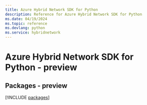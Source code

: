 ```yaml
---
title: Azure Hybrid Network SDK for Python
description: Reference for Azure Hybrid Network SDK for Python
ms.date: 04/19/2024
ms.topic: reference
ms.devlang: python
ms.service: hybridnetwork
---
```

# Azure Hybrid Network SDK for Python - preview
## Packages - preview
[!INCLUDE [packages](hybrid-network-index.md)]